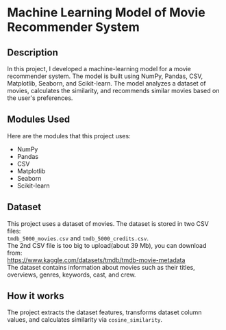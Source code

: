 # Machine Learning Model of Movie Recommender System

## Description

In this project, I developed a machine-learning model for a movie recommender system. The model is built using NumPy, Pandas, CSV, Matplotlib, Seaborn, and Scikit-learn. The model analyzes a dataset of movies, calculates the similarity, and recommends similar movies based on the user's preferences.

## Modules Used

Here are the modules that this project uses:

- NumPy
- Pandas
- CSV
- Matplotlib
- Seaborn
- Scikit-learn

## Dataset

This project uses a dataset of movies. The dataset is stored in two CSV files:   
`tmdb_5000_movies.csv` and `tmdb_5000_credits.csv`.  
The 2nd CSV file is too big to upload(about 39 Mb), you can download from:  
https://www.kaggle.com/datasets/tmdb/tmdb-movie-metadata      
The dataset contains information about movies such as their titles, overviews, genres, keywords, cast, and crew. 

## How it works

The project extracts the dataset features, transforms dataset column values, and calculates similarity via `cosine_similarity`.
